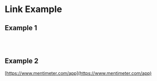 

# Link Example

## Example 1
<br/>
<br/>
<sparkle-card header="Insert Pre-survey Questions for Module 1-2" ionicon="clipboard" href="/assets/pdf/pre-survey-questions-for-module-1-2.pdf">
  </sparkle-card>

## Example 2
[https://www.mentimeter.com/app](https://www.mentimeter.com/app)